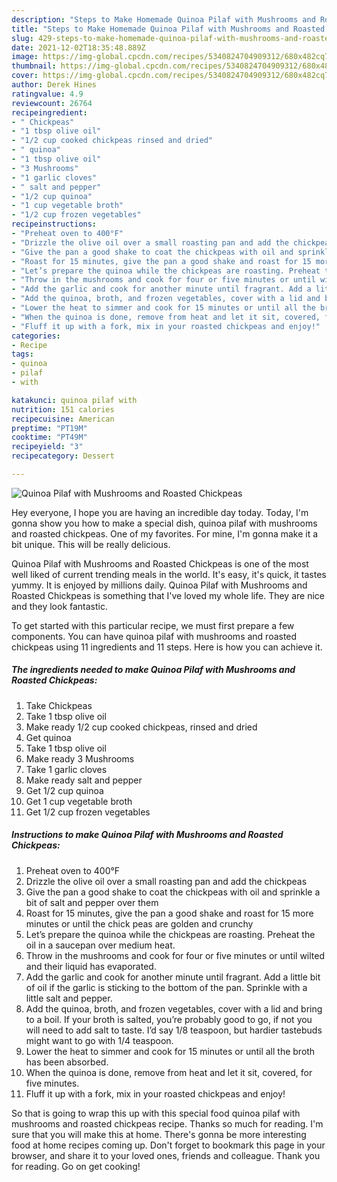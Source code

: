 ```yaml
---
description: "Steps to Make Homemade Quinoa Pilaf with Mushrooms and Roasted Chickpeas"
title: "Steps to Make Homemade Quinoa Pilaf with Mushrooms and Roasted Chickpeas"
slug: 429-steps-to-make-homemade-quinoa-pilaf-with-mushrooms-and-roasted-chickpeas
date: 2021-12-02T18:35:48.889Z
image: https://img-global.cpcdn.com/recipes/5340824704909312/680x482cq70/quinoa-pilaf-with-mushrooms-and-roasted-chickpeas-recipe-main-photo.jpg
thumbnail: https://img-global.cpcdn.com/recipes/5340824704909312/680x482cq70/quinoa-pilaf-with-mushrooms-and-roasted-chickpeas-recipe-main-photo.jpg
cover: https://img-global.cpcdn.com/recipes/5340824704909312/680x482cq70/quinoa-pilaf-with-mushrooms-and-roasted-chickpeas-recipe-main-photo.jpg
author: Derek Hines
ratingvalue: 4.9
reviewcount: 26764
recipeingredient:
- " Chickpeas"
- "1 tbsp olive oil"
- "1/2 cup cooked chickpeas rinsed and dried"
- " quinoa"
- "1 tbsp olive oil"
- "3 Mushrooms"
- "1 garlic cloves"
- " salt and pepper"
- "1/2 cup quinoa"
- "1 cup vegetable broth"
- "1/2 cup frozen vegetables"
recipeinstructions:
- "Preheat oven to 400°F"
- "Drizzle the olive oil over a small roasting pan and add the chickpeas"
- "Give the pan a good shake to coat the chickpeas with oil and sprinkle a bit of salt and pepper over them"
- "Roast for 15 minutes, give the pan a good shake and roast for 15 more minutes or until the chick peas are golden and crunchy"
- "Let’s prepare the quinoa while the chickpeas are roasting. Preheat the oil in a saucepan over medium heat."
- "Throw in the mushrooms and cook for four or five minutes or until wilted and their liquid has evaporated."
- "Add the garlic and cook for another minute until fragrant. Add a little bit of oil if the garlic is sticking to the bottom of the pan. Sprinkle with a little salt and pepper."
- "Add the quinoa, broth, and frozen vegetables, cover with a lid and bring to a boil. If your broth is salted, you’re probably good to go, if not you will need to add salt to taste. I’d say 1/8 teaspoon, but hardier tastebuds might want to go with 1/4 teaspoon."
- "Lower the heat to simmer and cook for 15 minutes or until all the broth has been absorbed."
- "When the quinoa is done, remove from heat and let it sit, covered, for five minutes."
- "Fluff it up with a fork, mix in your roasted chickpeas and enjoy!"
categories:
- Recipe
tags:
- quinoa
- pilaf
- with

katakunci: quinoa pilaf with 
nutrition: 151 calories
recipecuisine: American
preptime: "PT19M"
cooktime: "PT49M"
recipeyield: "3"
recipecategory: Dessert

---
```



![Quinoa Pilaf with Mushrooms and Roasted Chickpeas](https://img-global.cpcdn.com/recipes/5340824704909312/680x482cq70/quinoa-pilaf-with-mushrooms-and-roasted-chickpeas-recipe-main-photo.jpg)

Hey everyone, I hope you are having an incredible day today. Today, I'm gonna show you how to make a special dish, quinoa pilaf with mushrooms and roasted chickpeas. One of my favorites. For mine, I'm gonna make it a bit unique. This will be really delicious.

Quinoa Pilaf with Mushrooms and Roasted Chickpeas is one of the most well liked of current trending meals in the world. It's easy, it's quick, it tastes yummy. It is enjoyed by millions daily. Quinoa Pilaf with Mushrooms and Roasted Chickpeas is something that I've loved my whole life. They are nice and they look fantastic.




To get started with this particular recipe, we must first prepare a few components. You can have quinoa pilaf with mushrooms and roasted chickpeas using 11 ingredients and 11 steps. Here is how you can achieve it.

<!--inarticleads1-->

##### The ingredients needed to make Quinoa Pilaf with Mushrooms and Roasted Chickpeas:

1. Take  Chickpeas
1. Take 1 tbsp olive oil
1. Make ready 1/2 cup cooked chickpeas, rinsed and dried
1. Get  quinoa
1. Take 1 tbsp olive oil
1. Make ready 3 Mushrooms
1. Take 1 garlic cloves
1. Make ready  salt and pepper
1. Get 1/2 cup quinoa
1. Get 1 cup vegetable broth
1. Get 1/2 cup frozen vegetables




<!--inarticleads2-->

##### Instructions to make Quinoa Pilaf with Mushrooms and Roasted Chickpeas:

1. Preheat oven to 400°F
1. Drizzle the olive oil over a small roasting pan and add the chickpeas
1. Give the pan a good shake to coat the chickpeas with oil and sprinkle a bit of salt and pepper over them
1. Roast for 15 minutes, give the pan a good shake and roast for 15 more minutes or until the chick peas are golden and crunchy
1. Let’s prepare the quinoa while the chickpeas are roasting. Preheat the oil in a saucepan over medium heat.
1. Throw in the mushrooms and cook for four or five minutes or until wilted and their liquid has evaporated.
1. Add the garlic and cook for another minute until fragrant. Add a little bit of oil if the garlic is sticking to the bottom of the pan. Sprinkle with a little salt and pepper.
1. Add the quinoa, broth, and frozen vegetables, cover with a lid and bring to a boil. If your broth is salted, you’re probably good to go, if not you will need to add salt to taste. I’d say 1/8 teaspoon, but hardier tastebuds might want to go with 1/4 teaspoon.
1. Lower the heat to simmer and cook for 15 minutes or until all the broth has been absorbed.
1. When the quinoa is done, remove from heat and let it sit, covered, for five minutes.
1. Fluff it up with a fork, mix in your roasted chickpeas and enjoy!




So that is going to wrap this up with this special food quinoa pilaf with mushrooms and roasted chickpeas recipe. Thanks so much for reading. I'm sure that you will make this at home. There's gonna be more interesting food at home recipes coming up. Don't forget to bookmark this page in your browser, and share it to your loved ones, friends and colleague. Thank you for reading. Go on get cooking!
